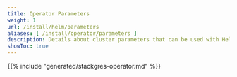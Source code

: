 ```yaml
---
title: Operator Parameters
weight: 1
url: /install/helm/parameters
aliases: [ /install/operator/parameters ]
description: Details about cluster parameters that can be used with Helm to set up the operator.
showToc: true
---
```


{{% include "generated/stackgres-operator.md" %}}
